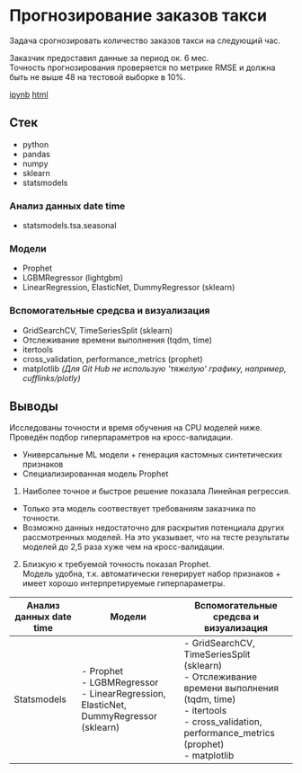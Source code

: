 #  Прогнозирование заказов такси

Задача срогнозировать количество заказов такси на следующий час. 
 
Заказчик предоставил данные за период ок. 6 мес.  
Точность прогнозирования проверяется по метрике RMSE и должна быть не выше 48 на тестовой выборке в 10%.  

[ipynb]()
[html]()

## Стек

- python
- pandas
- numpy
- sklearn
- statsmodels

### Анализ данных date time
- statsmodels.tsa.seasonal

### Модели
- Prophet
- LGBMRegressor (lightgbm)
- LinearRegression, ElasticNet, DummyRegressor (sklearn)

### Вспомогательные средсва и визуализация
- GridSearchCV, TimeSeriesSplit (sklearn)
- Отслеживание времени выполнения (tqdm, time)
- itertools
- cross_validation, performance_metrics (prophet)
- matplotlib *(Для Git Hub не использую 'тяжелую' графику, например, cufflinks/plotly)*

## Выводы

Исследованы точности и время обучения на CPU моделей ниже.  
Проведён подбор гиперпараметров на кросс-валидации.
- Универсальные ML модели + генерация кастомных синтетических признаков
- Специализированная модель Prophet

1. Наиболее точное и быстрое решение показала Линейная регрессия.
  - Только эта модель соотвествует требованиям заказчика по точности.
  - Возможно данных недостаточно для раскрытия потенциала других рассмотренных моделей. 
    На это указывает, что на тесте результаты моделей до 2,5 раза хуже чем на кросс-валидации.  

2. Близкую к требуемой точность показал Prophet.  
   Модель удобна, т.к. автоматически генерирует набор признаков + имеет хорошо интерпретируемые гиперпараметры.

| Анализ данных date time | Модели | Вспомогательные средсва и визуализация |
| ----------------------- | ------ | -------------------------------------- |
| Statsmodels | - Prophet <br/> - LGBMRegressor <br/> - LinearRegression, ElasticNet, DummyRegressor (sklearn) | - GridSearchCV, TimeSeriesSplit (sklearn) <br/> - Отслеживание времени выполнения (tqdm, time) <br/> - itertools <br/>  - cross_validation, performance_metrics (prophet) <br/> - matplotlib  

